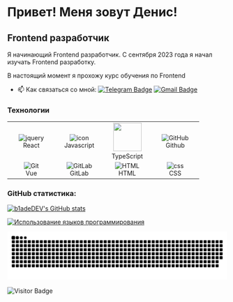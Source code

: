Привет! Меня зовут Денис!
==========================================================================================================================================

Frontend разработчик
--------------------

Я начинающий Frontend разработчик. С сентября 2023 года я начал изучать Frontend разработку. 

В настоящий момент я прохожу курс обучения по Frontend

- :mailbox: Как связаться со мной: [![Telegram Badge](https://img.shields.io/badge/-Telegram-blue?style=flat&logo=Telegram&logoColor=white)](https://t.me/blade1707) [![Gmail Badge](https://img.shields.io/badge/-Gmail-red?style=flat&logo=Gmail&logoColor=white)](mailto:nightsin08@gmail.com)

### Технологии

<table>
  <tr>
    <td align="center" width="96">
        <img src="https://techstack-generator.vercel.app/react-icon.svg" width="48" height="48" alt="jquery" />
      <br>React
    </td>
    <td align="center" width="96">
        <img src="https://techstack-generator.vercel.app/js-icon.svg" alt="icon" width="65" height="65" />
      <br>Javascript
    </td>
    <td align="center" width="96">
        <img src="https://techstack-generator.vercel.app/ts-icon.svg" width="65" height="65" />
      <br>TypeScript
    </td>
       <td align="center" width="96">
        <img src="https://techstack-generator.vercel.app/github-icon.svg" width="65" height="65" alt="GitHub" />
      <br>Github
    </td>
  </tr>
  <tr>
    <td align="center" width="96">
        <img src="https://skillicons.dev/icons?i=vue" width="48" height="48" alt="Git" />
      <br>Vue
    </td>
    <td align="center"  width="96">
        <img src="https://skillicons.dev/icons?i=gitlab" width="48" height="48" alt="GitLab" />
      <br>GitLab
    </td>
    <td align="center"  width="96">
        <img src="https://skillicons.dev/icons?i=html" width="48" height="48" alt="HTML" />
      <br>HTML
    </td>
    <td align="center" width="96">
        <img src="https://skillicons.dev/icons?i=css" width="48" height="48" alt="css" />
      <br>CSS
    </td>
  </tr>
</table>

### GitHub статистика:

<a href="http://www.github.com/b1adeDEV"><img src="https://github-readme-stats.vercel.app/api?username=b1adeDEV&show_icons=true&hide=&count_private=true&title_color=0891b2&text_color=ffffff&icon_color=0891b2&bg_color=1c1917&hide_border=true&show_icons=true" alt="b1adeDEV's GitHub stats" /></a>

<a href="https://github.com/b1adeDEV" align="left"><img src="https://github-readme-stats.vercel.app/api/top-langs/?username=b1adeDEV&langs_count=10&title_color=0891b2&text_color=ffffff&icon_color=0891b2&bg_color=1c1917&hide_border=true&locale=en&custom_title=Top%20%Languages" alt="Использование языков программирования" /></a>

<picture>
  <source media="(prefers-color-scheme: dark)" srcset="https://raw.githubusercontent.com/platane/platane/output/github-contribution-grid-snake-dark.svg">
  <source media="(prefers-color-scheme: light)" srcset="https://raw.githubusercontent.com/platane/platane/output/github-contribution-grid-snake.svg">
  <img alt="github contribution grid snake animation" src="https://raw.githubusercontent.com/platane/platane/output/github-contribution-grid-snake.svg">
</picture>


![Visitor Badge](https://visitor-badge.laobi.icu/badge?page_id=b1adeDEV)
